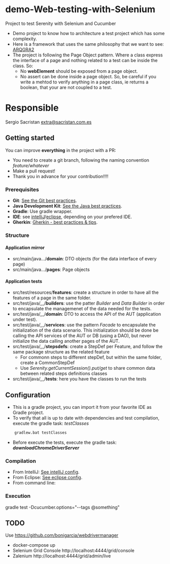 # demo-Web-testing-with-Selenium
Project to test Serenity with Selenium and Cucumber

* Demo project to know how to architecture a test project which has some complexity.
* Here is a framework that uses the same philosophy that we want to see: [ARQGRA2](https://docs.jboss.org/author/display/ARQGRA2/Getting+Started)
* The project is following the Page Object pattern. Where a class express the interface of a page and nothing related to a test can be inside the class. So:
  * No __webElement__ should be exposed from a page object.
  * No assert can be done inside a page object. So, be careful if you write a mehtod to verify anything in a page class, ie returns a boolean, that your are not coupled to a test.
  
# Responsible
Sergio Sacristan extra@sacristan.com.es

## Getting started
You can improve __everything__ in the project with a PR:
* You need to create a git branch, following the naming convention _feature/whatever_
* Make a pull request!
* Thank you in advance for your contribution!!!!
    
### Prerequisites
* **Git**:  [See the Git best practices](docs/git-best-practices.md).
* **Java Development Kit**: [See the Java best practices](docs/java-best-practices.md).
* **Gradle**: Use gradle wrapper.
* **IDE**: see [intelliJ](docs/intelliJ.md)/[eclipse](docs/eclipse.md), depending on your prefered IDE.
* **Gherkin**: [Gherkin - best practices & tips](docs/gherkin.md).

### Structure

#### Application mirror
* src/main/java.../__domain__: DTO objects (for the data interface of every page)
* src/main/java.../__pages__: Page objects

#### Application tests

* src/test/resources/__features__: create a structure in order to have all the features of a page in the same folder.
* src/test/java/,,,/__builders__: use the patter _Builder_ and _Data Builder_ in order to encapsulate the managemenet of the data needed for the tests.
* src/test/java/,,,/__domain__: DTO to access the API of the AUT (application under test).
* src/test/java/,,,/__services__: use the pattern _Facade_ to encapsulate the initialization of the data scenario. This initialization should be done be calling the API services of the AUT or DB (using a DAO), but never initialize the data calling another pages of the AUT.
* src/test/java/,,,/__stepsdefs__: create a StepDef per Feature, and follow the same package structure as the related feature
  * For commonn steps to different stepDef, but within the same folder, create a CommonStepDef
  * Use _Serenity.getCurrentSession().put/get_ to share common data between related steps definitions classes
* src/test/java/,,,/__tests__: here you have the classes to run the tests
  
## Configuration
* This is a gradle project, you can import it from your favorite IDE as Gradle project.
* To verify that all is up to date with dependencies and test compilation, execute the gradle task: _testClasses_

```cmd
    gradlew.bat testClasses
```
* Before execute the tests, execute the gradle task: **_downloadChromeDriverServer_**

### Compilation
* From IntelliJ: [See intelliJ config](docs/intelliJ.md).
* From Eclipse: [See eclipse config](docs/eclipse.md).
* From command line: 

### Execution
gradle test -Dcucumber.options="--tags @something"

## TODO
Use https://github.com/bonigarcia/webdrivermanager


* docker-compose up
* Selenium Grid Console http://localhost:4444/grid/console
* Zalenium http://localhost:4444/grid/admin/live

